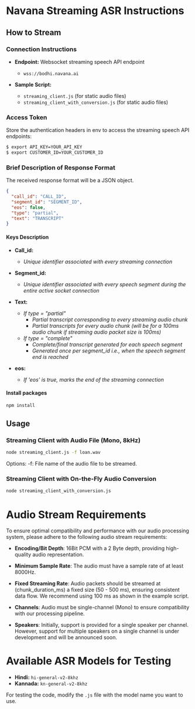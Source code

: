 # Navana Streaming ASR Instructions

## How to Stream

### Connection Instructions

- **Endpoint:** Websocket streaming speech API endpoint

  - `wss://bodhi.navana.ai`

- **Sample Script:**
  - `streaming_client.js` (for static audio files)
  - `streaming_client_with_conversion.js` (for static audio files)

### Access Token

Store the authentication headers in env to access the streaming speech API endpoints:

```bash
$ export API_KEY=YOUR_API_KEY
$ export CUSTOMER_ID=YOUR_CUSTOMER_ID
```

### Brief Description of Response Format

The received response format will be a JSON object.

```json
{
  "call_id": "CALL_ID",
  "segment_id": "SEGMENT_ID",
  "eos": false,
  "type": "partial",
  "text": "TRANSCRIPT"
}
```

#### Keys Description

- **Call_id:**

  - _Unique identifier associated with every streaming connection_

- **Segment_id:**

  - _Unique identifier associated with every speech segment during the entire active socket connection_

- **Text:**

  - _If type = "partial"_
    - _Partial transcript corresponding to every streaming audio chunk_
    - _Partial transcripts for every audio chunk (will be for a 100ms audio chunk if streaming audio packet size is 100ms)_
  - _If type = "complete"_
    - _Complete/final transcript generated for each speech segment_
    - _Generated once per segment_id i.e., when the speech segment end is reached_

- **eos:**
  - _If 'eos' is true, marks the end of the streaming connection_

#### Install packages

```bash
npm install
```

## Usage

### Streaming Client with Audio File (Mono, 8kHz)

```bash
node streaming_client.js -f loan.wav
```

Options:
-f: File name of the audio file to be streamed.

### Streaming Client with On-the-Fly Audio Conversion

```bash
node streaming_client_with_conversion.js
```

# Audio Stream Requirements

To ensure optimal compatibility and performance with our audio processing system, please adhere to the following audio stream requirements:

- **Encoding/Bit Depth**: 16Bit PCM with a 2 Byte depth, providing high-quality audio representation.

- **Minimum Sample Rate**: The audio must have a sample rate of at least 8000Hz.

- **Fixed Streaming Rate**: Audio packets should be streamed at (chunk_duration_ms) a fixed size (50 - 500 ms), ensuring consistent data flow. We recommend using 100 ms as shown in the example script.

- **Channels**: Audio must be single-channel (Mono) to ensure compatibility with our processing pipeline.

- **Speakers**: Initially, support is provided for a single speaker per channel. However, support for multiple speakers on a single channel is under development and will be announced soon.

# Available ASR Models for Testing

- **Hindi:** `hi-general-v2-8khz`
- **Kannada:** `kn-general-v2-8khz`

For testing the code, modify the `.js` file with the model name you want to use.
